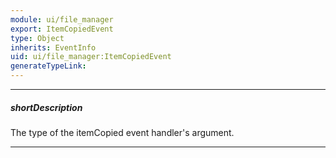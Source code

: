```yaml
---
module: ui/file_manager
export: ItemCopiedEvent
type: Object
inherits: EventInfo
uid: ui/file_manager:ItemCopiedEvent
generateTypeLink: 
---
```

---
##### shortDescription
The type of the itemCopied event handler's argument.

---
<!-- Description goes here -->